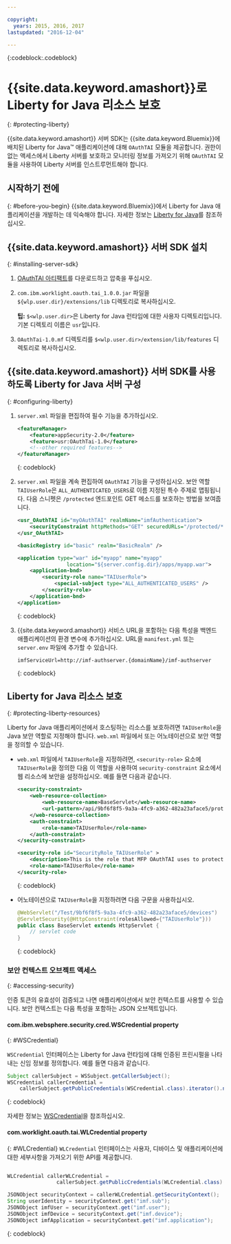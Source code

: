 ```yaml
---

copyright:
  years: 2015, 2016, 2017
lastupdated: "2016-12-04"

---
```

{:codeblock:.codeblock}

# {{site.data.keyword.amashort}}로 Liberty for Java 리소스 보호
{: #protecting-liberty}

{{site.data.keyword.amashort}} 서버 SDK는 {{site.data.keyword.Bluemix}}에 배치된 Liberty for Java&trade; 애플리케이션에 대해 `OAuthTAI` 모듈을 제공합니다. 권한이 없는 액세스에서 Liberty 서버를 보호하고 모니터링 정보를 가져오기 위해 `OAuthTAI` 모듈을 사용하여 Liberty 서버를 인스트루먼트해야 합니다. 

## 시작하기 전에
{: #before-you-begin}
{{site.data.keyword.Bluemix}}에서 Liberty for Java 애플리케이션을 개발하는 데 익숙해야 합니다. 자세한 정보는 [Liberty for Java](https://console.{DomainName}/docs/runtimes/liberty/index.html)를 참조하십시오. 

## {{site.data.keyword.amashort}} 서버 SDK 설치
{: #installing-server-sdk}

1. [OAuthTAI 아티팩트](https://imf-tai.{DomainName}/public/TAI.zip)를 다운로드하고 압축을 푸십시오. 

1. `com.ibm.worklight.oauth.tai_1.0.0.jar` 파일을 `${wlp.user.dir}/extensions/lib` 디렉토리로 복사하십시오. 

	**팁:** `$<wlp.user.dir>`은 Liberty for Java 런타임에 대한 사용자 디렉토리입니다. 기본 디렉토리 이름은 `usr`입니다. 

1. `OAuthTai-1.0.mf` 디렉토리를 `$<wlp.user.dir>/extension/lib/features` 디렉토리로 복사하십시오. 


## {{site.data.keyword.amashort}} 서버 SDK를 사용하도록 Liberty for Java 서버 구성
{: #configuring-liberty}

1. `server.xml` 파일을 편집하여 필수 기능을 추가하십시오. 

	```XML
	<featureManager>
		<feature>appSecurity-2.0</feature>
		<feature>usr:OAuthTai-1.0</feature>
		<!--other required features-->
	</featureManager>

	```
	{: codeblock}
1. `server.xml` 파일을 계속 편집하여 `OAuthTAI` 기능을 구성하십시오. 보안 역할 `TAIUserRole`은 `ALL_AUTHENTICATED_USERS`로 이름 지정된 특수 주제로 맵핑됩니다. 다음 스니펫은 `/protected` 엔드포인트 GET 메소드를 보호하는 방법을 보여줍니다. 

	```XML
	<usr_OAuthTAI id="myOAuthTAI" realmName="imfAuthentication">
		<securityConstraint httpMethods="GET" securedURLs="/protected/*"/>
	</usr_OAuthTAI>

	<basicRegistry id="basic" realm="BasicRealm" />

	<application type="war" id="myapp" name="myapp"
					location="${server.config.dir}/apps/myapp.war">
		<application-bnd>
			<security-role name="TAIUserRole">
				<special-subject type="ALL_AUTHENTICATED_USERS" />
			</security-role>
		</application-bnd>
	</application>
	```
	{: codeblock}

1. {{site.data.keyword.amashort}} 서비스 URL을 포함하는 다음 특성을 백엔드 애플리케이션의 환경 변수에 추가하십시오. URL을 `manifest.yml` 또는 `server.env` 파일에 추가할 수 있습니다. 

	```
	imfServiceUrl=http://imf-authserver.{domainName}/imf-authserver
	```
	{: codeblock}

## Liberty for Java 리소스 보호
{: #protecting-liberty-resources}

Liberty for Java 애플리케이션에서 호스팅하는 리소스를 보호하려면 `TAIUserRole`을 Java 보안 역할로 지정해야 합니다. `web.xml` 파일에서 또는 어노테이션으로 보안 역할을 정의할 수 있습니다. 

* `web.xml` 파일에서 `TAIUserRole`을 지정하려면, `<security-role>` 요소에 `TAIUserRole`을 정의한 다음 이 역할을 사용하여 `security-constraint` 요소에서 웹 리소스에 보안을 설정하십시오.
예를 들면 다음과 같습니다. 

	```XML
	<security-constraint>
		<web-resource-collection>
			<web-resource-name>BaseServlet</web-resource-name>
			<url-pattern>/api/9bf6f8f5-9a3a-4fc9-a362-482a23aface5/protected</url-pattern>
		</web-resource-collection>
		<auth-constraint>
			<role-name>TAIUserRole</role-name>
		</auth-constraint>
	</security-constraint>

	<security-role id="SecurityRole_TAIUserRole" >
		<description>This is the role that MFP OAuthTAI uses to protect the resource, and it is required to be mapped to 'ALL_AUTHENTICATED_USERS' in Liberty</description>
		<role-name>TAIUserRole</role-name>
	</security-role>
	```
	{: codeblock}

* 어노테이션으로 `TAIUserRole`을 지정하려면 다음 구문을 사용하십시오. 

	```Java
	@WebServlet("/Test/9bf6f8f5-9a3a-4fc9-a362-482a23aface5/devices")
	@ServletSecurity(@HttpConstraint(rolesAllowed={"TAIUserRole"}))
	public class BaseServlet extends HttpServlet {
	    // servlet code
	}
	```
	{: codeblock}

### 보안 컨텍스트 오브젝트 액세스
{: #accessing-security}

인증 토큰의 유효성이 검증되고 나면 애플리케이션에서 보안 컨텍스트를 사용할 수 있습니다. 보안 컨텍스트는 다음 특성을 포함하는 JSON 오브젝트입니다. 

#### com.ibm.websphere.security.cred.WSCredential property
{: #WSCredential}

`WSCredential` 인터페이스는 Liberty for Java 런타임에 대해 인증된 프린시펄을 나타내는 신임 정보를 정의합니다. 예를 들면 다음과 같습니다. 

```Java
Subject callerSubject = WSSubject.getCallerSubject();
WSCredential callerCredential =
    callerSubject.getPublicCredentials(WSCredential.class).iterator().next();
```
{: codeblock}

자세한 정보는 [WSCredential](http://www-01.ibm.com/support/knowledgecenter/api/content/nl/en-us/SSEQTP_7.0.0/com.ibm.websphere.javadoc.doc/web/apidocs/index.html?com/ibm/websphere/security/cred/WSCredential.html)을 참조하십시오. 

#### com.worklight.oauth.tai.WLCredential property
{: #WLCredential}
`WLCredential` 인터페이스는 사용자, 디바이스 및 애플리케이션에 대한 세부사항을 가져오기 위한 API를 제공합니다. 

```Java

WLCredential callerWLCredential =
				callerSubject.getPublicCredentials(WLCredential.class).iterator().next();

JSONObject securityContext = callerWLCredential.getSecurityContext();
String userIdentity = securityContext.get("imf.sub");
JSONObject imfUser = securityContext.get("imf.user");
JSONObject imfDevice = securityContext.get("imf.device");
JSONObject imfApplication = securityContext.get("imf.application");

```
{: codeblock}
